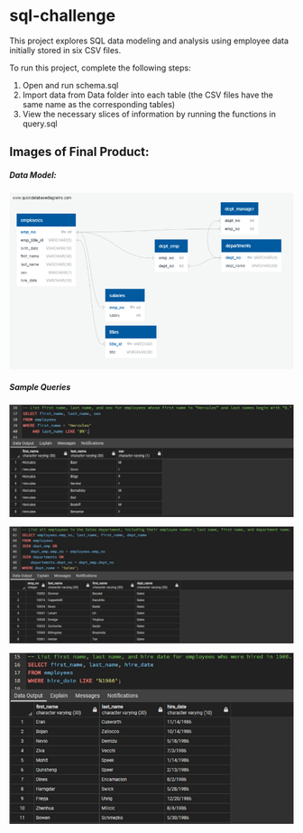 # sql-challenge
This project explores SQL data modeling and analysis using employee data initially stored in six CSV files.

To run this project, complete the following steps:
  1. Open and run schema.sql
  2. Import data from Data folder into each table (the CSV files have the same name as the corresponding tables)
  3. View the necessary slices of information by running the functions in query.sql

## Images of Final Product:
##### Data Model:
![](https://github.com/MaxBrowning/sql-challenge/blob/main/Data_Modeling/Employee_Database_ERD.png)

##### Sample Queries
![](https://github.com/MaxBrowning/sql-challenge/blob/main/Images/Output1.JPG)

![](https://github.com/MaxBrowning/sql-challenge/blob/main/Images/Output2.JPG)

![](https://github.com/MaxBrowning/sql-challenge/blob/main/Images/Output3.JPG)

